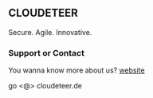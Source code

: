 ## CLOUDETEER

Secure. Agile. Innovative.

### Support or Contact

You wanna know more about us? [website](https://cloudeteer.de) 

go <@> cloudeteer.de
